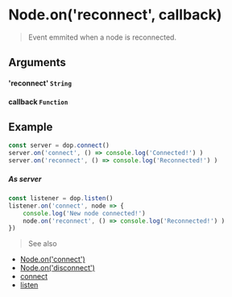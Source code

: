 # Node.on('reconnect', callback)

> Event emmited when a node is reconnected.


## Arguments

#### 'reconnect' `String`

#### callback `Function`


## Example

```js
const server = dop.connect()
server.on('connect', () => console.log('Connected!') )
server.on('reconnect', () => console.log('Reconnected!') )
```


##### As server

```js
const listener = dop.listen()
listener.on('connect', node => {
    console.log('New node connected!')
    node.on('reconnect', () => console.log('Reconnected!') )
})
```



> See also
- [Node.on('connect')](/api/javascript/Node-onconnect)
- [Node.on('disconnect')](/api/javascript/Node-ondisconnect)
- [connect](/api/javascript/connect)
- [listen](/api/javascript/listen)
